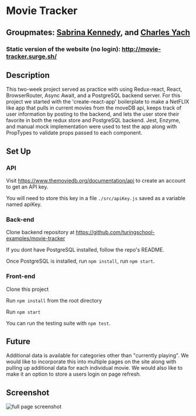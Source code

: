 # Movie Tracker

## Groupmates: [Sabrina Kennedy](https://github.com/skenne21), and [Charles Yach](https://github.com/CharlesY712)

### Static version of the website (no login): http://movie-tracker.surge.sh/

## Description

This two-week project served as practice with using Redux-react, React, BrowserRouter, Async Await, and a PostgreSQL backend server. For this project we started with the 'create-react-app' boilerplate to make a NetFLIX like app that pulls in current movies from the moveDB api, keeps track of user information by posting to the backend, and lets the user store their favorite in both the redux store and PostgreSQL backend. Jest, Enzyme, and manual mock implementation were used to test the app along with PropTypes to validate props passed to each component.

## Set Up

### API

Visit https://www.themoviedb.org/documentation/api to create an account to get an API key.

You will need to store this key in a file `./src/apiKey.js` saved as a variable named apiKey.

### Back-end

Clone backend repository at https://github.com/turingschool-examples/movie-tracker

If you dont have PostgreSQL installed, follow the repo's README.

Once PostgreSQL is installed, run `npm install`, run `npm start`.

### Front-end

Clone this project

Run `npm install` from the root directory

Run `npm start`

You can run the testing suite with `npm test`.


## Future

Additional data is available for categories other than "currently playing". We would like to incorporate this into multiple pages on the site along with pulling up additional data for each individual movie. We would also like to make it an option to store a users login on page refresh. 

## Screenshot
![full page screenshot](./fullscreen.png)
